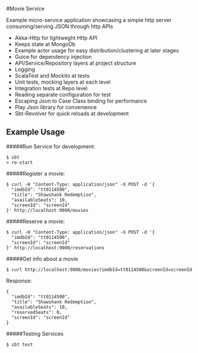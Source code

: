 #Movie Service

Example micro-service application showcasing a simple http server consuming/serving JSON through http APIs

- Akka-Http for lightweght Http API
- Keeps state at MongoDb
- Example actor usage for easy distribution/clustering at later stages
- Guice for dependency injection
- API/Service/Repository layers at project structure
- Logging
- ScalaTest and Mockito at tests
- Unit tests, mocking layers at each level
- Integration tests at Repo level
- Reading separate configuration for test
- Escaping Json to Case Class binding for performance
- Play Json library for convenience
- Sbt-Revolver for quick reloads at development

## Example Usage

#####Run Service for development:

```
$ sbt 
> re-start
```

#####Register a movie:

```
$ curl -H "Content-Type: application/json" -X POST -d '{
  "imdbId": "tt0114500",
  "title": "Shawshank Redemption",
  "availableSeats": 10,
  "screenId": "screenId"
}' http://localhost:9000/movies
```
#####Reserve a movie:

```
$ curl -H "Content-Type: application/json" -X POST -d '{
  "imdbId": "tt0114500",
  "screenId": "screenId"
}' http://localhost:9000/reservations
```

#####Get info about a movie

```
$ curl http://localhost:9000/movies?imdbId=tt0114500&screenId=screenId
```
Response:
```
{
  "imdbId": "tt0114500",
  "title": "Shawshank Redemption",
  "availableSeats": 10,
  "reservedSeats": 0,
  "screenId": "screenId"
}
```

#####Testing Services
```
$ sbt test
```
